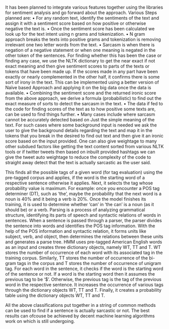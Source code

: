 It has been planned to integrate various features together using the libraries for sentiment analysis and go forward about the approach.
Various Steps planned are:
  •	For any random text, identify the sentiments of the text and assign it with a sentiment score based on how positive or otherwise negative the text is.
  •	Once the sentiment score has been calculated we look up for the text intent using n grams and tokenization.
  •	N gram approach breaks the texts into positive grams and tokenization is removing irrelevant one two letter words from the text.
  •	Sarcasm is when there is negation of a negative statement or when one meaning is negated in the other token of the sentences. For           finding whether this has been the case or finding any case, we use the NLTK dictionary to get the near exact if not exact meaning         and then give sentiment scores to parts of the texts or tokens that have been made up. If the scores made in any part have been           exactly or nearly complemented in the other half, it confirms there is some sort of irony in the text. This can be implemented using        a better version of Naïve based Approach and applying it on the big data once the data is available.
  •	Combining the sentiment score and the returned ironic score from the above approach, we derive a formula (probabilistic) to find out          the exact measure of sorts to detect the sarcasm in the text.
  •	The data if fed to the code for finding scores of the text as to how positive some texts are, can be used to find things further.
  •	Many cases include where sarcasm cannot be accurately detected based on Just the simple meaning of the text. For such cases where some      background input is needed we ask the user to give the background details regarding the text and map it in the tokens that you break      in the desired to find out text and then give it an ironic score based on the input provided.
One can also give weightage to many other subdued factors like getting the text content sorted from various NLTK tools or if twitter tweets then based on inbuilt provided hashtags we can give the tweet auto weightage to reduce the complexity of the code to straight away detect that the text is actually sarcastic as the user said.

This finds all the possible tags of a given word (for tag evaluation) using the pre-tagged corpus and applies, if the word is the starting word of a respective sentence otherwise it applies. Next, it selects the tag whose probability value is maximum. For example: once you encounter a POS tag determiner (DT), such as ‘the’, maybe the probability that the next word is a noun is 40% and it being a verb is 20%. Once the model finishes its training, it is used to determine whether ‘can’ in ‘the can’ is a noun (as it should be) or a verb.
Parsing is a process of analyzing grammatical structure, identifying its parts of speech and syntactic relations of words in sentences. When a sentence is passed through a parser, the parser divides the sentence into words and identifies the POS tag information. With the help of the POS information and syntactic relation, it forms units like subject, verb, and object, then determines the relations between these units and generates a parse tree.
HMM uses pre-tagged American English words as an input and creates three dictionary objects, namely WT, TT and T. WT stores the number of occurrence of each word with its associated tag in the training corpus. Similarly, TT stores the number of occurrence of the bi-gram tags in the corpus and T stores the number of occurrence of unigram tag. For each word in the sentence, it checks if the word is the starting word of the sentence or not. If a word is the starting word then it assumes the previous tag to be ‘$’. Otherwise, the previous tag is the tag of the previous word in the respective sentence. It increases the occurrence of various tags through the dictionary objects WT, TT and T. Finally, it creates a probability table using the dictionary objects WT, TT and T.

All the above classifications put together in a string of common methods can be used to find if a sentence is actually sarcastic or not. The best results can ofcouse be achieved by decent machine learning algorithms work on which is still undergoing.
